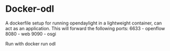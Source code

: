 # Docker-odl
A dockerfile setup for running opendaylight in a lightweight container, can act as an application.
This will forward the following ports:
6633 - openflow
8080 - web
9090 - osgi

Run with docker run odl 

